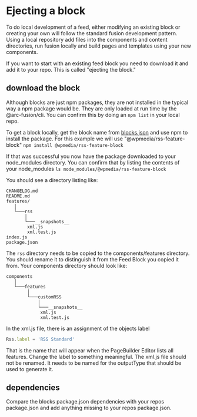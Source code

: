 # Ejecting a block

To do local development of a feed, either modifying an existing block or creating your own will follow the standard fusion development pattern. Using a local repository add files into the components and content directories, run fusion locally and build pages and templates using your new components.

If you want to start with an existing feed block you need to download it and add it to your repo. This is called "ejecting the block."

## download the block

Although blocks are just npm packages, they are not installed in the typical way a npm package would be. They are only loaded at run time by the @arc-fusion/cli. You can confirm this by doing an `npm list` in your local repo.

To get a block locally, get the block name from [blocks.json](./blocks.json.md) and use npm to install the package. For this example we will use "@wpmedia/rss-feature-block"
`npm install @wpmedia/rss-feature-block`

If that was successful you now have the package downloaded to your node_modules directory. You can confirm that by listing the contents of your node_modules
`ls mode_modules/@wpmedia/rss-feature-block`

You should see a directory listing like:

```
CHANGELOG.md
README.md
features/
   │
   └───rss
       │
       └───__snapshots__
        xml.js
        xml.test.js
index.js
package.json
```

The `rss` directory needs to be copied to the components/features directory. You should rename it to distinguish it from the Feed Block you copied it from. Your components directory should look like:

```
components
   │
   └───features
        │
        └───customRSS
            │
            └───__snapshots__
             xml.js
             xml.test.js
```

In the xml.js file, there is an assignment of the objects label

```javascript
Rss.label = 'RSS Standard'
```

That is the name that will appear when the PageBuilder Editor lists all features. Change the label to something meaningful. The xml.js file should not be renamed. It needs to be named for the outputType that should be used to generate it.

## dependencies

Compare the blocks package.json dependencies with your repos package.json and add anything missing to your repos package.json.

